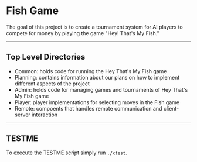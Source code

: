 # Fish Game

The goal of this project is to create a tournament system for AI players to compete for money by playing the game "Hey! That's My Fish."

---

## Top Level Directories

- Common: holds code for running the Hey That's My Fish game
- Planning: contains information about our plans on how to implement different aspects of the project
- Admin: holds code for managing games and tournaments of Hey That's My Fish game
- Player: player implementations for selecting moves in the Fish game
- Remote: compoents that handles remote communication and client-server interaction

---

## TESTME

To execute the TESTME script simply run `./xtest`.
